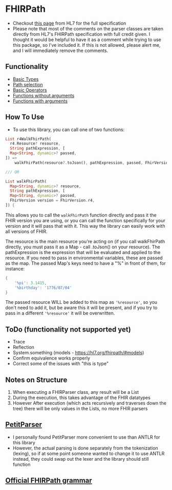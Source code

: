 # FHIRPath

- Checkout [this page](https://hl7.org/fhirpath/) from HL7 for the full specification
- Please note that most of the comments on the parser classes are taken directly from HL7's
FHIRPath specification with full credit given. I thought it would be helpful to have it as a comment while trying to use this package, so I've included it. If this is not allowed, please alert me, and
I will immediately remove the comments.

## Functionality

- [Basic Types](fhir_path/test/test_basic_types.dart)
- [Path selection](fhir_path/test/test_paths.dart)
- [Basic Operators](fhir_path/test/test_basic_operators.dart)
- [Functions without arguments](fhir_path/test/test_no_arg_fxns.dart)
- [Functions with arguments](fhir_path/test/test_arg_fxns.dart)

## How To Use

- To use this library, you can call one of two functions:

```dart
List r4WalkFhirPath(
  r4.Resource? resource,
  String pathExpression, [
  Map<String, dynamic>? passed,
]) =>
    walkFhirPath(resource?.toJson(), pathExpression, passed, FhirVersion.r4);

/// OR

List walkFhirPath(
  Map<String, dynamic>? resource,
  String pathExpression, [
  Map<String, dynamic>? passed,
  FhirVersion version = FhirVersion.r4,
]) {
```

This allows you to call the ```walkFhirPath``` function directly and pass it the FHIR version you are using, or you can call the function specifically for your version and it will pass that with it. This way the library can easily work with all versions of FHIR.

The resource is the main resource you're acting on (if you call walkFhirPath directly, you must pass it as a Map - call .toJson() on your resource). The pathExpression is the expression that will be evaluated and applied to the resource. If you need to pass in environmental variables, these are passed as the map. The passed Map's keys need to have a "%" in front of them, for instance:

```dart
{
    '%pi': 3.1415,
    '%birthday': '1776/07/04'
}
```

The passed resource WILL be added to this map as `'%resource'`, so you don't need to add it, but be aware this it will be present, and if you try to pass in a different `'%resource'` it will be overwritten.

## ToDo (functionality not supported yet)

- Trace
- Reflection
- System.something (models - https://hl7.org/fhirpath/#models)
- Confirm equivalence works properly
- Correct some of the issues with "this is type"

## Notes on Structure

1. When executing a FHIRParser class, any result will be a List<dynamic>
2. During the execution, this takes advantage of the FHIR datatypes
3. However After execution (which acts recursively and traverses down the tree) there will be only values in the Lists, no more FHIR parsers

## [PetitParser](https://pub.dev/packages/petitparser)

- I personally found PetitParser more convenient to use than ANTLR for this library
- However, the actual parsing is done separately from the tokenization (lexing), so if at some point someone wanted to change it to use ANTLR instead, they could swap out the lexer and the library should still function

## [Official FHIRPath grammar](https://hl7.org/fhirpath/fhirpath.g4)
